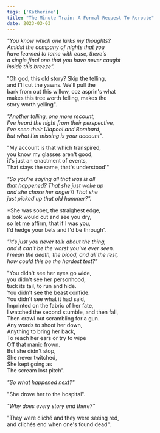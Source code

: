 ```yaml
---
tags: ['Katherine']
title: "The Minute Train: A Formal Request To Reroute"
date: 2023-03-03
---
```


*"You know which one lurks my thoughts?*  
*Amidst the company of nights that you*  
*have learned to tame with ease, there's*  
*a single final one that you have never caught*  
*inside this breeze".*

"Oh god, this old story? Skip the telling,  
and I'll cut the yawns. We'll pull the  
bark from out this willow, coz asprin's what  
makes this tree worth felling, makes the  
story worth yelling".

*"Another telling, one more recount,*  
*I've heard the night from their perspective,*  
*I've seen their Ulapool and Bombard,*  
*but what I'm missing is your account".*

"My account is that which transpired,  
you know my glasses aren't good,  
it's just an enactment of events,  
That stays the same, that's understood'"

*"So you're saying all that was is all*  
*that happened? That she just woke up*  
*and she chose her anger?! That she*  
*just picked up that old hammer?".*

*She was sober, the straighest edge,  
a look would cut and see you dry,  
so let me affirm, that if I was you,  
I'd hedge your bets and I'd be through".

*"It's just you never talk about the thing,*  
*and it can't be the worst you've ever seen.*  
*I mean the death, the blood, and all the rest,*  
*how could this be the hardest test?"*

"You didn't see her eyes go wide,  
you didn't see her personhood,  
tuck its tail, to run and hide.  
You didn't see the beast confide.  
You didn't see what it had said,  
Imprinted on the fabric of her fate,  
I watched the second stumble, and then fall,  
Then crawl out scrambling for a gun.  
Any words to shoot her down,  
Anything to bring her back,  
To reach her ears or try to wipe  
Off that manic frown.  
But she didn't stop,  
She never twitched,  
She kept going as  
The scream lost pitch".

*"So what happened next?"*

"She drove her to the hospital".

*"Why does every story end there?"*

"They were cliché and they were seeing red,  
and clichés end when one's found dead".
